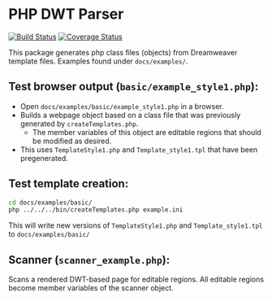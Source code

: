 # PHP DWT Parser

[![Build Status](https://travis-ci.org/unl/phpdwtparser.svg)](https://travis-ci.org/unl/phpdwtparser)
[![Coverage Status](https://coveralls.io/repos/unl/phpdwtparser/badge.svg?branch=master&service=github)](https://coveralls.io/github/unl/phpdwtparser?branch=master)

This package generates php class files (objects) from Dreamweaver template files. Examples found under `docs/examples/`.

## Test browser output (`basic/example_style1.php`):

* Open `docs/examples/basic/example_style1.php` in a browser.
* Builds a webpage object based on a class file that was previously generated by `createTemplates.php`.
    - The member variables of this object are editable regions that should be modified as desired.
* This uses `TemplateStyle1.php` and `Template_style1.tpl` that have been pregenerated.

## Test template creation:

````bash
cd docs/examples/basic/
php ../../../bin/createTemplates.php example.ini
````

This will write new versions of `TemplateStyle1.php` and `Template_style1.tpl` to `docs/examples/basic/`

## Scanner (`scanner_example.php`):

Scans a rendered DWT-based page for editable regions. All editable regions become member variables of the scanner object.
